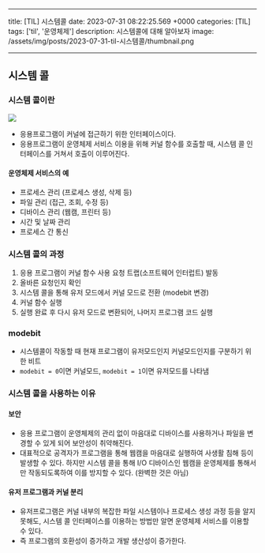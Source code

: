 

---
title: [TIL] 시스템콜
date: 2023-07-31 08:22:25.569 +0000
categories: [TIL]
tags: ['til', '운영체제']
description: 시스템콜에 대해 알아보자
image: /assets/img/posts/2023-07-31-til-시스템콜/thumbnail.png

---

## 시스템 콜

### 시스템 콜이란

![](/assets/img/posts/2023-07-31-til-시스템콜/img0.png)

- 응용프로그램이 커널에 접근하기 위한 인터페이스이다.
- 응용프로그램이 운영체제 서비스 이용을 위해 커널 함수를 호출할 때, 시스템 콜 인터페이스를 거쳐서 호출이 이루어진다.

#### 운영체제 서비스의 예
- 프로세스 관리 (프로세스 생성, 삭제 등)
- 파일 관리 (접근, 조회, 수정 등)
- 디바이스 관리 (웹캠, 프린터 등)
- 시간 및 날짜 관리
- 프로세스 간 통신

### 시스템 콜의 과정

1. 응용 프로그램이 커널 함수 사용 요청 트랩(소프트웨어 인터럽트) 발동
2. 올바른 요청인지 확인
3. 시스템 콜을 통해 유저 모드에서 커널 모드로 전환 (modebit 변경)
4. 커널 함수 실행
5. 실행 완료 후 다시 유저 모드로 변환되어, 나머지 프로그램 코드 실행

### modebit

- 시스템콜이 작동할 때 현재 프로그램이 유저모드인지 커널모드인지를 구분하기 위한 비트
- `modebit = 0`이면 커널모드, `modebit = 1`이면 유저모드를 나타냄

### 시스템 콜을 사용하는 이유

#### 보안

- 응용 프로그램이 운영체제의 관리 없이 마음대로 디바이스를 사용하거나 파일을 변경할 수 있게 되어 보안성이 취약해진다.
- 대표적으로 공격자가 프로그램을 통해 웹캠을 마음대로 실행하여 사생활 침해 등이 발생할 수 있다.
하지만 시스템 콜을 통해 I/O 디바이스인 웹캠을 운영체제를 통해서만 작동되도록하여 이를 방지할 수 있다. (완벽한 것은 아님)

#### 유저 프로그램과 커널 분리

- 유저프로그램은 커널 내부의 복잡한 파일 시스템이나 프로세스 생성 과정 등을 알지 못해도, 시스템 콜 인터페이스를 이용하는 방법만 알면 운영체제 서비스를 이용할 수 있다.
- 즉 프로그램의 호환성이 증가하고 개발 생산성이 증가한다.

        